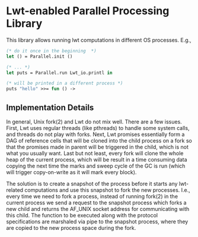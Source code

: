 Lwt-enabled Parallel Processing Library
=======================================

This library allows running lwt computations in different OS processes. E.g.,

```ocaml
(* do it once in the beginning  *)
let () = Parallel.init ()

(* ... *)
let puts = Parallel.run Lwt_io.printl in

(* will be printed in a different process *)
puts "hello" >>= fun () ->
```

Implementation Details
----------------------

In general, Unix fork(2) and Lwt do not mix well. There are a few issues. First, Lwt uses regular threads (like pthreads) to handle some system calls, and threads do not play with forks. Next, Lwt promises essentially form a DAG of reference cells that will be cloned into the child process on a fork so that the promises made in parent will be triggered in the child, which is not what you usually want. Last but not least, every fork will clone the whole heap of the current process, which will be result in a time consuming data copying the next time the marks and sweep cycle of the GC is run (which will trigger copy-on-write as it will mark every block).

The solution is to create a snapshot of the process before it starts any lwt-related computations and use this snapshot to fork the new processes. I.e., every time we need to fork a process, instead of running fork(2) in the current process we send a request to the snapshot process which forks a new child and returns the AF_UNIX socket address for communicating with this child. The function to be executed along with the protocol specifications are marshaled via pipe to the snapshot process, where they are copied to the new process space during the fork.
